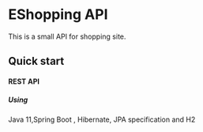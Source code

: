  
# EShopping API 
This is a small API for shopping site.

## Quick start
#### REST API
##### Using 

Java 11,Spring Boot , Hibernate, JPA specification and H2
 


